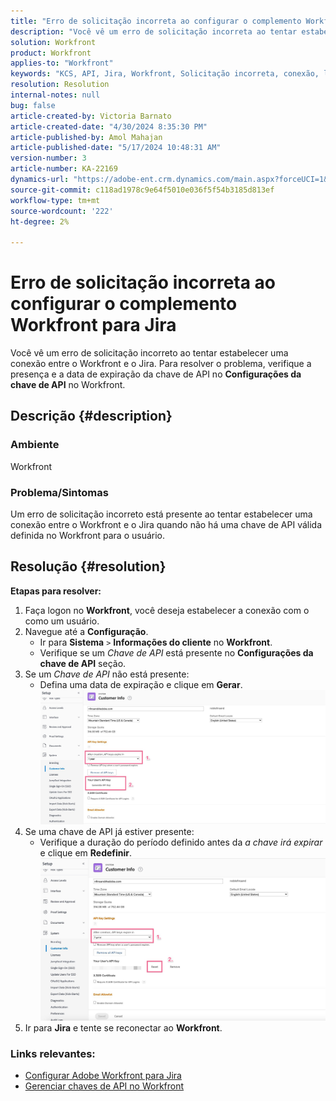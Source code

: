 ```yaml
---
title: "Erro de solicitação incorreta ao configurar o complemento Workfront para Jira"
description: "Você vê um erro de solicitação incorreta ao tentar estabelecer uma conexão entre o Workfront e o Jira."
solution: Workfront
product: Workfront
applies-to: "Workfront"
keywords: "KCS, API, Jira, Workfront, Solicitação incorreta, conexão, logon"
resolution: Resolution
internal-notes: null
bug: false
article-created-by: Victoria Barnato
article-created-date: "4/30/2024 8:35:30 PM"
article-published-by: Amol Mahajan
article-published-date: "5/17/2024 10:48:31 AM"
version-number: 3
article-number: KA-22169
dynamics-url: "https://adobe-ent.crm.dynamics.com/main.aspx?forceUCI=1&pagetype=entityrecord&etn=knowledgearticle&id=8ae34b2d-3107-ef11-9f8a-6045bd0a08d9"
source-git-commit: c118ad1978c9e64f5010e036f5f54b3185d813ef
workflow-type: tm+mt
source-wordcount: '222'
ht-degree: 2%

---
```


# Erro de solicitação incorreta ao configurar o complemento Workfront para Jira


Você vê um erro de solicitação incorreto ao tentar estabelecer uma conexão entre o Workfront e o Jira. Para resolver o problema, verifique a presença e a data de expiração da chave de API no <b>Configurações da chave de API</b> no Workfront.

## Descrição {#description}


### <b>Ambiente</b>

Workfront



### <b>Problema/Sintomas</b>

Um erro de solicitação incorreto está presente ao tentar estabelecer uma conexão entre o Workfront e o Jira quando não há uma chave de API válida definida no Workfront para o usuário.


## Resolução {#resolution}

<b>Etapas para resolver:</b>
1. Faça logon no <b>Workfront</b>, você deseja estabelecer a conexão com o como um usuário.
2. Navegue até a <b>Configuração</b>.
   - Ir para <b>Sistema</b> `>`  <b>Informações do cliente</b> no <b>Workfront</b>.
   - Verifique se um *Chave de API* está presente no <b>Configurações da chave de API</b> seção.
3. Se um *Chave de API* não está presente:
   - Defina uma data de expiração e clique em <b>Gerar</b>.![](assets/8674b399-6903-ee11-8f6e-6045bd006c82.png)
4. Se uma chave de API já estiver presente:
   - Verifique a duração do período definido antes da *a chave irá expirar* e clique em <b>Redefinir</b>.![](assets/85b20db8-6903-ee11-8f6e-6045bd006c82.png)
5. Ir para <b>Jira</b> e tente se reconectar ao <b>Workfront</b>.




### <b>Links relevantes:</b>

- [Configurar Adobe Workfront para Jira](https://experienceleague.adobe.com/docs/workfront/using/adobe-workfront-integrations/workfront-for-jira/configure-workfront-for-jira.html?lang=en)
- [Gerenciar chaves de API no Workfront](https://experienceleague.adobe.com/docs/workfront/using/administration-and-setup/manage-wf/security/manage-api-keys.html?lang=en)

